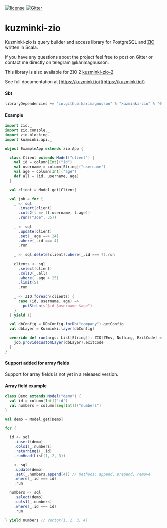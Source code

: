 [![license](https://img.shields.io/github/license/rdbc-io/rdbc.svg?style=flat-square)](https://github.com/rdbc-io/rdbc/blob/master/LICENSE)
[![Gitter](https://img.shields.io/gitter/room/gitterHQ/gitter.svg?style=flat-square)](https://gitter.im/kuzminki/kuzminki-zio)
# kuzminki-zio

Kuzminki-zio is query builder and access library for PostgreSQL and [ZIO](https://zio.dev/) written in Scala.

If you have any questions about the project feel free to post on Gitter or contact me directly on telegram @karimagnusson.

This library is also available for ZIO 2 [kuzminki-zio-2](https://github.com/karimagnusson/kuzminki-zio-2)

See full documentation at [https://kuzminki.io/](https://kuzminki.io/)

#### Sbt
```sbt
libraryDependencies += "io.github.karimagnusson" % "kuzminki-zio" % "0.9.2"
```

#### Example
```scala
import zio._
import zio.console._
import zio.blocking._
import kuzminki.api._

object ExampleApp extends zio.App {

  class Client extends Model("client") {
    val id = column[Int]("id")
    val username = column[String]("username")
    val age = column[Int]("age")
    def all = (id, username, age)
  }

  val client = Model.get[Client]

  val job = for {
    _ <- sql
      .insert(client)
      .cols2(t => (t.username, t.age))
      .run(("Joe", 35))
    
    _ <- sql
      .update(client)
      .set(_.age ==> 24)
      .where(_.id === 4)
      .run
    
    _ <- sql.delete(client).where(_.id === 7).run
    
    clients <- sql
      .select(client)
      .cols3(_.all)
      .where(_.age > 25)
      .limit(5)
      .run
    
    _ <- ZIO.foreach(clients) {
      case (id, username, age) =>
        putStrLn(s"$id $username $age")
    }
  } yield ()

  val dbConfig = DDbConfig.forDb("company").getConfig
  val dbLayer = Kuzminki.layer(dbConfig)

  override def run(args: List[String]): ZIO[ZEnv, Nothing, ExitCode] = {
    job.provideCustomLayer(dbLayer).exitCode
  }
}
```

#### Support added for array fields
Support for array fields is not yet in a released version.

#### Array field example
```scala
class Demo extends Model("demo") {
  val id = column[Int]("id")
  val numbers = column[Seq[Int]]("numbers")
}

val demo = Model.get[Demo]

for {

  id <- sql
    .insert(demo)
    .cols1(_.numbers)
    .returning1(_.id)
    .runHead(List(1, 2, 3))

  _ <- sql
    .update(demo)
    .set(_.numbers.append(4)) // methods: append, prepend, remove
    .where(_.id === id)
    .run

  numbers <- sql
    .select(demo)
    .cols1(_.numbers)
    .where(_.id === id)
    .run

} yield numbers // Vector(1, 2, 3, 4)
```



